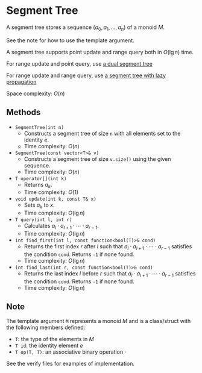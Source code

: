 # Segment Tree

A segment tree stores a sequence $(a_0, a_1, \dots, a_n)$ of a monoid $M$.

See the note for how to use the template argument.

A segment tree supports point update and range query both in $O(\lg n)$ time.

For range update and point query, use [a dual segment tree](dual_segment_tree.md)

For range update and range query, use [a segment tree with lazy propagation](lazy_segment_tree.md)

Space complexity: $O(n)$

## Methods

- `SegmentTree(int n)`
    - Constructs a segment tree of size `n` with all elements set to the identity $e$.
    - Time complexity: $O(n)$
- `SegmentTree(const vector<T>& v)`
    - Constructs a segment tree of size `v.size()` using the given sequence.
    - Time complexity: $O(n)$
- `T operator[](int k)`
    - Returns $a_k$.
    - Time complexity: $O(1)$
- `void update(int k, const T& x)`
    - Sets $a_k$ to $x$.
    - Time complexity: $O(\lg n)$
- `T query(int l, int r)`
    - Calculates $a_l \cdot a_{l+1} \cdot \cdots \cdot a_{r-1}$.
    - Time complexity: $O(\lg n)$
- `int find_first(int l, const function<bool(T)>& cond)`
    - Returns the first index $r$ after $l$ such that $a_l \cdot a_{l+1} \cdot \cdots \cdot a_{r-1}$ satisfies the condition `cond`. Returns `-1` if none found.
    - Time complexity: $O(\lg n)$
- `int find_last(int r, const function<bool(T)>& cond)`
    - Returns the last index $l$ before $r$ such that $a_l \cdot a_{l+1} \cdot \cdots \cdot a_{r-1}$ satisfies the condition `cond`. Returns `-1` if none found.
    - Time complexity: $O(\lg n)$

## Note

The template argument `M` represents a monoid $M$ and is a class/struct with the following members defined:
* `T`: the type of the elements in $M$
* `T id`: the identity element $e$
* `T op(T, T)`: an associative binary operation $\cdot$

See the verify files for examples of implementation.